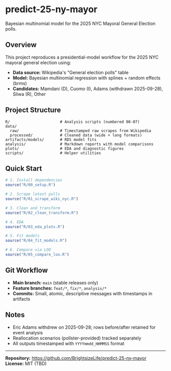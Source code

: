 # predict-25-ny-mayor

Bayesian multinomial model for the 2025 NYC Mayoral General Election polls.

## Overview

This project reproduces a presidential-model workflow for the 2025 NYC mayoral general election using:
- **Data source:** Wikipedia's "General election polls" table
- **Model:** Bayesian multinomial regression with splines + random effects (brms)
- **Candidates:** Mamdani (D), Cuomo (I), Adams (withdrawn 2025-09-28), Sliwa (R), Other

## Project Structure

```
R/                      # Analysis scripts (numbered 00-07)
data/
  raw/                  # Timestamped raw scrapes from Wikipedia
  processed/            # Cleaned data (wide + long formats)
artifacts/models/       # RDS model fits
analysis/               # Markdown reports with model comparisons
plots/                  # EDA and diagnostic figures
scripts/                # Helper utilities
```

## Quick Start

```r
# 1. Install dependencies
source("R/00_setup.R")

# 2. Scrape latest polls
source("R/01_scrape_wiki_nyc.R")

# 3. Clean and transform
source("R/02_clean_transform.R")

# 4. EDA
source("R/03_eda_plots.R")

# 5. Fit models
source("R/04_fit_models.R")

# 6. Compare via LOO
source("R/05_compare_loo.R")
```

## Git Workflow

- **Main branch:** `main` (stable releases only)
- **Feature branches:** `feat/*`, `fix/*`, `analysis/*`
- **Commits:** Small, atomic, descriptive messages with timestamps in artifacts

## Notes

- Eric Adams withdrew on 2025-09-28; rows before/after retained for event analysis
- Reallocation scenarios (pollster-provided) tracked separately
- All outputs timestamped with `YYYYmmdd_HHMMSS` format

---

**Repository:** https://github.com/BrightsizeLife/predict-25-ny-mayor
**License:** MIT (TBD)
